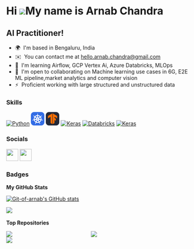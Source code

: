 Hi ![](https://user-images.githubusercontent.com/18350557/176309783-0785949b-9127-417c-8b55-ab5a4333674e.gif)My name is Arnab Chandra
=====================================================================================================================================

AI Practitioner!
----------------

* 🌍  I'm based in Bengaluru, India
* ✉️  You can contact me at [hello.arnab.chandra@gmail.com](mailto:hello.arnab.chandra@gmail.com)
* 🧠  I'm learning Airflow, GCP Vertex Ai, Azure Databricks, MLOps
* 🤝  I'm open to collaborating on Machine learning use cases in 6G, E2E ML pipeline,market analytics and computer vision
* ⚡  Proficient working with large structured and unstructured data

### Skills


<p align="left">
<a href="https://www.python.org/" target="_blank" rel="noreferrer"><img src="https://raw.githubusercontent.com/danielcranney/readme-generator/main/public/icons/skills/python-colored.svg" width="36" height="36" alt="Python" /></a>
<a href="https://kubernetes.io/" target="_blank" rel="noreferrer"><img src="https://github.com/tandpfun/skill-icons/raw/main/icons/Kubernetes.svg" width="36" height="36" alt="kubernetes" /></a>
<a href="https://www.tensorflow.org" target="_blank" rel="noreferrer"><img src="https://github.com/tandpfun/skill-icons/raw/main/icons/TensorFlow-Dark.svg" width="36" height="36" alt="TensorFlow" /></a> 
<a href="https://keras.io/" target="_blank" rel="noreferrer"><img src="https://img.shields.io/badge/Keras-FF0000?style=for-the-badge&logo=keras&logoColor=white" width="50" height="36" alt="Keras" /></a> 
<a href="https://www.databricks.com/" target="_blank" rel="noreferrer"><img src="https://img.shields.io/badge/Databricks-FF3621?style=for-the-badge&logo=Databricks&logoColor=white" width="75" height="36" alt="Databricks" /></a> 
<a href="https://airflow.apache.org/" target="_blank" rel="noreferrer"><img src="https://a11ybadges.com/badge?logo=apacheairflow" width="120" height="36" alt="Keras" /></a> 
</p>

### Socials

<p align="left"> <a href="https://www.github.com/Git-of-arnab" target="_blank" rel="noreferrer"><img src="https://raw.githubusercontent.com/danielcranney/readme-generator/main/public/icons/socials/github.svg" width="32" height="32" /></a> <a href="https://www.linkedin.com/in/arnab-chandra-public27" target="_blank" rel="noreferrer"><img src="https://raw.githubusercontent.com/danielcranney/readme-generator/main/public/icons/socials/linkedin.svg" width="32" height="32" /></a></p>

### Badges

<b>My GitHub Stats</b>

<a href="http://www.github.com/Git-of-arnab"><img src="https://github-readme-stats.vercel.app/api?username=Git-of-arnab&show_icons=true&hide=&count_private=true&title_color=0891b2&text_color=ffffff&icon_color=0891b2&bg_color=1c1917&hide_border=true&show_icons=true" alt="Git-of-arnab's GitHub stats" /></a>

<a href="http://www.github.com/Git-of-arnab"><img src="https://github-readme-streak-stats.herokuapp.com/?user=Git-of-arnab&stroke=ffffff&background=1c1917&ring=0891b2&fire=0891b2&currStreakNum=ffffff&currStreakLabel=0891b2&sideNums=ffffff&sideLabels=ffffff&dates=ffffff&hide_border=true" /></a>


<b>Top Repositories</b>

<div width="100%" align="center"><a href="https://github.com/Git-of-arnab/Git-Of-arnab" align="left"><img align="left" width="45%" src="https://github-readme-stats.vercel.app/api/pin/?username=Git-of-arnab&repo=NLP-Classification&title_color=0891b2&text_color=ffffff&icon_color=0891b2&bg_color=1c1917&hide_border=true&locale=en" />
<div width="100%" align="center"><a href="https://github.com/Git-of-arnab/Git-Of-arnab" align="left"><img align="left" width="45%" src="https://github-readme-stats.vercel.app/api/pin/?username=Git-of-arnab&repo=SentimentAnlayser&title_color=0891b2&text_color=ffffff&icon_color=0891b2&bg_color=1c1917&hide_border=true&locale=en" />
<div width="100%" align="center"><a href="https://github.com/Git-of-arnab/Git-Of-arnab" align="left"><img align="left" width="45%" src="https://github-readme-stats.vercel.app/api/pin/?username=Git-of-arnab&repo=TimeSeriesPrediction-LSTM&title_color=0891b2&text_color=ffffff&icon_color=0891b2&bg_color=1c1917&hide_border=true&locale=en" />
</a></div><br /><br /><br /><br /><br /><br /><br />
